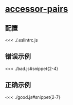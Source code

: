 # [accessor-pairs](https://eslint.org/docs/rules/accessor-pairs)

## 配置

<<< ./.eslintrc.js

## 错误示例

<<< ./bad.js#snippet{2-4}

## 正确示例

<<< ./good.js#snippet{2-7}
